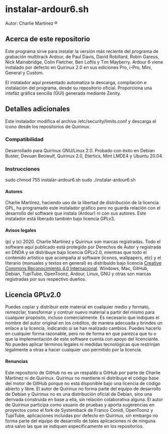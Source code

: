 # instalar-ardour6.sh
Autor: Charlie Martínez ®
## Acerca de este repositorio
Este programa sirve para instalar la versión más reciente del programa de grabación multitrack Ardour, de Paul Davis, David Robillard, Robin Gareus, Nick Mainsbridge, Colin Fletcher, Ben Loftis y Tim Mayberry. 
Ardour 6 viene instalado por defecto en Quirinux 2.0 en sus ediciones Pro, i-Pro, Mini, General y Custom. 

El instalador aquí presentado automatiza la descarga, compilación e instalación del programa, desde su repositorio oficial. Proporciona una intefáz gráfica sencilla (GUI) generada mediante Zenity.
## Detalles adicionales
Este instalador modifica el archivo /etc/security/limits.conf y descarga el ícono desde los repositorios de Quirinux. 
### Compatibilidad
Desarrollado para Quirinux GNU/Linux 2.0. Probado con éxito en Debian Buster, Devuan Beowulf, Quirinux 2.0, Etertics, Mint LMDE4 y Ubuntu 20.04. 
### Instrucciones
sudo chmod 755 instalar-ardour6.sh
sudo ./instalar-ardour6.sh
#### Autores
Charlie Martínez, haciendo uso de la libertad de distribución de la licencia GPL, ha programado este instalador gráfico pero no guarda relación con el desarrollo del software que instala (Ardour) ni con sus autores. Este instalador está liberado también bajo licencia GPLv3. 
#### Avisos legales
(p) y (c) 2020. Charlie Martínez y Quirinux son marcas registradas. Todo el software aquí publicado está protegido por Derechos de Autor y registrada en DNDA y se distribuye bajo licencia GPLv2.0, mientras que todo el contenido artistico que acompaña al software (íconos, wallpapers, etc) y el literario (manuales y textos en general) es distribuido bajo licencia <a href="https://creativecommons.org/licenses/by/4.0/deed.es">Creative Commons Reconocimiento 4.0 Internacional</a>. Windows, Mac, GitHub, Debian, TupiTube, OpenToonz, Ardour, Linux, GNU  y otras son marcas registradas por sus respectivo dueños.
## Licencia GPLv2.0
Puedes copiar y distribuir este material en cualquier medio y formato, remezclar, transformar y contruir nuevo material a partir del mismo para cualquier propósito, incluso comercialmente. Es necesario que indiques el nombre del autor original en los créditos, de manera adecuada y brindes un enlace a la licencia, indicando si se han realizado cambios. Puedes hacerlo en cualquier forma razonable, pero no de forma en que parezca que tu o que la implementación de este software cuenta con apoyo del licenciante. No puedes aplicar términos legales ni medidas tecnológicas que restrinjan legalmente a otras a hacer cualquier uso permitido por la licencia. 
#### Renuncias
Este repositorio de GitHub no es un respaldo a GitHub por parte de Charlie Martínez ni de Quirinux. Quirinux no mantiene ni distribuye el código base del motor de GitHub porque no está disponible bajo una licencia de código abierto y libre.
El autor de Quirinux no forma parte del equipo de desarrollo de Debian y Quirinux no es una distribución oficial de Debian, sino una derivada construida en base a ella, sin relación colaborativa alguna. 
El autor de Quirinux participa como usuario de pruebas y aporta sugerencias en proyectos como el fork de Systemback de Franco Conidi, OpenToonz y TupiTube, aplicaciones incluidas por defecto en Quirinux, sin embargo no forma parte del equipo de desarrollo de tales aplicaciones ni de ninguna otra salvo las que se indiquen específicamente en los repositorios.
